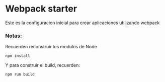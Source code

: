 # Webpack starter

Este es la configuracion inicial para crear aplicaciones utilizando webpack

### Notas:
Recuerden reconstruir los modulos de Node
```
npm install 
```
Y para construir el build, recuerden:

```
npm run build
```